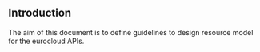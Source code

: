 ## **Introduction**
The aim of this document is to define guidelines to design resource model for the eurocloud APIs.
